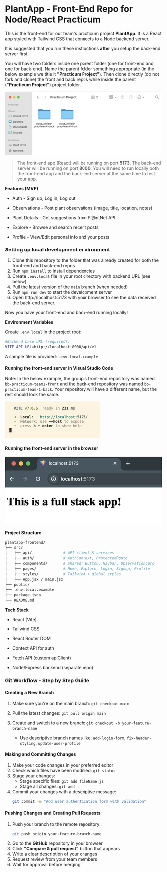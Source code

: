 # PlantApp - Front-End Repo for Node/React Practicum

This is the front-end for our team's practicum project **PlantApp**.
It is a React app styled with Tailwind CSS that connects to a Node backend server.

It is suggested that you run these instructions **after** you setup the back-end server first.

You will have two folders inside one parent folder (one for front-end and one for back-end). Name the parent folder something appropriate (in the below example we title it **"Practicum Project"**). Then clone directly (do not fork and clone) the front and back repos while inside the parent (**"Practicum Project"**) project folder.

![folders](images/folder_structure.png)

> The front-end app (React) will be running on port **5173**. The back-end server will be running on port **8000**. You will need to run locally both the front-end app and the back-end server at the same time to test your app.

**Features (MVP)**

- Auth - Sign up, Log in, Log out

- Observations - Post plant observations (image, title, location, notes)

- Plant Details - Get suggestions from Pl@ntNet API

- Explore - Browse and search recent posts

- Profile - View/Edit personal info and your posts

### Setting up local development environment

1. Clone this repository to the folder that was already created for both the front-end and back-end repos
2. Run `npm install` to install dependencies
3. Create `.env.local` file in your root directory  with backend URL (see below)
4. Pull the latest version of the `main` branch (when needed)
5. Run `npm run dev` to start the development server
6. Open http://localhost:5173 with your browser to see the data received the back-end server.

Now you have your front-end and back-end running locally!

**Environment Variables**

Create `.env.local` in the project root:

```bash
#Backend base URL (required):
VITE_API_URL=http://localhost:8000/api/v1
```
A sample file is provided: `.env.local.example`

#### Running the front-end server in Visual Studio Code

Note: In the below example, the group's front-end repository was named `bb-practicum-team1-front` and the back-end repository was named `bb-practicum-team-1-back`. Your repository will have a different name, but the rest should look the same.

![vsc running](images/front-end-running-vsc.png)

#### Running the front-end server in the browser

![browser running](images/front-end-running-browser.png)

**Project Structure**
```bash
plantapp-frontend/
├── src/
│   ├── api/              # API client & services
│   ├── auth/             # AuthContext, ProtectedRoute
│   ├── components/       # Shared: Button, Navbar, ObservationCard
│   ├── pages/            # Home, Explore, Login, Signup, Profile
│   ├── styles/           # Tailwind + global styles
│   └── App.jsx / main.jsx
├── public/
├── .env.local.example
├── package.json
└── README.md
```

**Tech Stack**

- React (Vite)

- Tailwind CSS

- React Router DOM

- Context API for auth

- Fetch API (custom apiClient)

- Node/Express backend (separate repo)

### Git Workflow - Step by Step Guide

#### Creating a New Branch

1. Make sure you're on the main branch: `git checkout main`
2. Pull the latest changes: `git pull origin main`
3. Create and switch to a new branch: `git checkout -b your-feature-branch-name`

   - Use descriptive branch names like: `add-login-form`, `fix-header-styling`, `update-user-profile`

#### Making and Committing Changes

1. Make your code changes in your preferred editor
2. Check which files have been modified: `git status`
3. Stage your changes:
   - Stage specific files: `git add fileName.js`
   - Stage all changes: `git add .`
4. Commit your changes with a descriptive message:
   ```bash
   git commit -m "Add user authentication form with validation"
   ```

#### Pushing Changes and Creating Pull Requests

1. Push your branch to the remote repository:
   ```bash
   git push origin your-feature-branch-name
   ```
2. Go to the **GitHub** repository in your browser
3. Click **"Compare & pull request"** button that appears
4. Write a clear description of your changes
5. Request review from your team members
6. Wait for approval before merging


